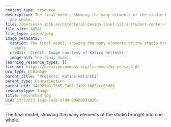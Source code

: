 ```yaml
---
content_type: resource
description: The final model, showing the many elements of the studio brought into
  one whole.
file: /courses/4-155b-architectural-design-level-iii-a-student-center-for-mit-fall-2004/17c13d121ea27a2ba709004b9831026c_helinski8.jpg
file_size: 44581
file_type: image/jpeg
image_metadata:
  caption: The final model, showing the many elements of the studio brought into one
    whole.
  credit: 'Credit: Image courtesy of Katice Helinski.'
  image-alt: The final model.
learning_resource_types: []
license: https://creativecommons.org/licenses/by-nc-sa/4.0/
ocw_type: OCWImage
parent_title: 'Projects: Katice Helinski'
parent_type: CourseSection
parent_uid: 34d025b0-7565-7a67-7402-1b63bcc83d09
resourcetype: Image
title: helinski8.jpg
uid: 17c13d12-1ea2-7a2b-a709-004b9831026c
---
```

The final model, showing the many elements of the studio brought into one whole.
